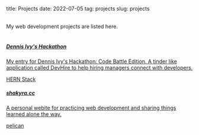 title: Projects
date: 2022-07-05
tag: projects
slug: projects

<br>
My web development projects are listed here. 
<br>
<br>
<div class="d-flex justify-content-center">
    <div class="list-group align-items-center">
        <a href="https://github.com/shakyracornelius/hackathon-code-battle-edition"
             class="list-group-item list-group-item-action flex-column align-items-center">
                <h5 class="mb-1 text-center">Dennis Ivy's Hackathon</h5>
            <p class="text-center"> My entry for Dennis Ivy's Hackathon: Code Battle Edition. A tinder like application called DevHire to help hiring managers connect with developers. 
              </p>
              <span class="badge bg-light text-white" style="color: #29708E background: #EFF7FA; border-radius:5px;">HERN Stack </span>
              <br>
         </a>
     </div>
</div>
<div class="d-flex justify-content-center">
    <div class="list-group align-items-center">
        <a href="https://github.com/shakyracornelius/shakyra.cc"
             class="list-group-item list-group-item-action flex-column align-items-center">
                <h5 class="mb-1 text-center">shakyra.cc</h5>
            <p class="text-center"> A personal webite for practicing web development and sharing things learned alone the way.
              </p>
              <span class="badge bg-light text-white" style="color: #29708E background: #EFF7FA; border-radius:5px;">pelican</span>
              <br>
         </a>
     </div>
</div>
